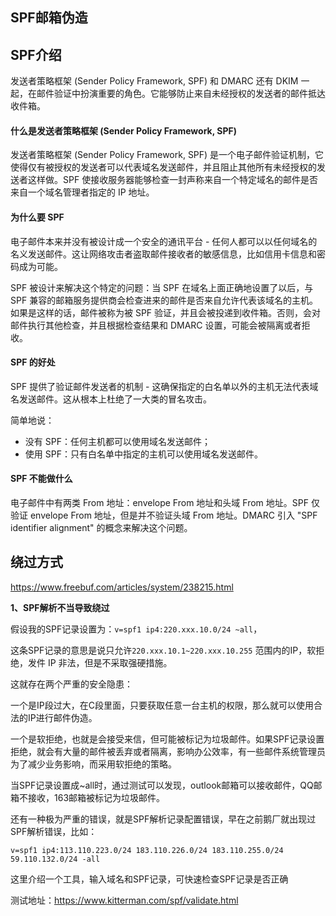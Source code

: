 ## SPF邮箱伪造

## SPF介绍

发送者策略框架 (Sender Policy Framework, SPF) 和 DMARC 还有 DKIM 一起，在邮件验证中扮演重要的角色。它能够防止来自未经授权的发送者的邮件抵达收件箱。

#### 什么是发送者策略框架 (Sender Policy Framework, SPF)

发送者策略框架 (Sender Policy Framework, SPF) 是一个电子邮件验证机制，它使得仅有被授权的发送者可以代表域名发送邮件，并且阻止其他所有未经授权的发送者这样做。SPF 使接收服务器能够检查一封声称来自一个特定域名的邮件是否来自一个域名管理者指定的 IP 地址。

#### 为什么要 SPF

电子邮件本来并没有被设计成一个安全的通讯平台 - 任何人都可以以任何域名的名义发送邮件。这让网络攻击者盗取邮件接收者的敏感信息，比如信用卡信息和密码成为可能。

SPF 被设计来解决这个特定的问题：当 SPF 在域名上面正确地设置了以后，与 SPF 兼容的邮箱服务提供商会检查进来的邮件是否来自允许代表该域名的主机。如果是这样的话，邮件被称为被 SPF 验证，并且会被投递到收件箱。否则，会对邮件执行其他检查，并且根据检查结果和 DMARC 设置，可能会被隔离或者拒收。

#### SPF 的好处

SPF 提供了验证邮件发送者的机制 - 这确保指定的白名单以外的主机无法代表域名发送邮件。这从根本上杜绝了一大类的冒名攻击。

简单地说：

- 没有 SPF：任何主机都可以使用域名发送邮件；
- 使用 SPF：只有白名单中指定的主机可以使用域名发送邮件。

#### SPF 不能做什么

电子邮件中有两类 From 地址：envelope From 地址和头域 From 地址。SPF 仅验证 envelope From 地址，但是并不验证头域 From 地址。DMARC 引入 "SPF identifier alignment" 的概念来解决这个问题。

## 绕过方式

https://www.freebuf.com/articles/system/238215.html

**1、SPF解析不当导致绕过**

假设我的SPF记录设置为：`v=spf1 ip4:220.xxx.10.0/24 ~all`，

这条SPF记录的意思是说只允许`220.xxx.10.1~220.xxx.10.255` 范围内的IP，软拒绝，发件 IP 非法，但是不采取强硬措施。

这就存在两个严重的安全隐患：

一个是IP段过大，在C段里面，只要获取任意一台主机的权限，那么就可以使用合法的IP进行邮件伪造。

一个是软拒绝，也就是会接受来信，但可能被标记为垃圾邮件。如果SPF记录设置拒绝，就会有大量的邮件被丢弃或者隔离，影响办公效率，有一些邮件系统管理员为了减少业务影响，而采用软拒绝的策略。

当SPF记录设置成~all时，通过测试可以发现，outlook邮箱可以接收邮件，QQ邮箱不接收，163邮箱被标记为垃圾邮件。

还有一种极为严重的错误，就是SPF解析记录配置错误，早在之前鹅厂就出现过SPF解析错误，比如：

```
v=spf1 ip4:113.110.223.0/24 183.110.226.0/24 183.110.255.0/24 59.110.132.0/24 -all
```

这里介绍一个工具，输入域名和SPF记录，可快速检查SPF记录是否正确

测试地址：https://www.kitterman.com/spf/validate.html

### 



